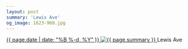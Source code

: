 ```yaml
---
layout: post
summary: 'Lewis Ave'
og_image: 1623-960.jpg
---
```


<p>
 <time>
  <a href="/1623">
   {{ page.date | date: "%B %-d, %Y" }}
  </a>
 </time>
 <a href="/1623">
  <img alt="{{ page.summary }}" sizes="(min-width: 700px) 50vw, calc(100vw - 2rem)" src="{{ site.assets_url }}/1623-480.jpg" srcset="{{ site.assets_url }}/1623-240.jpg 240w, {{ site.assets_url }}/1623-480.jpg 480w, {{ site.assets_url }}/1623-720.jpg 720w, {{ site.assets_url }}/1623-960.jpg 960w"/>
 </a>
 <span>
  Lewis Ave
 </span>
</p>
